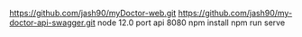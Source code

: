 https://github.com/jash90/myDoctor-web.git
https://github.com/jash90/my-doctor-api-swagger.git
node 12.0
port api 8080
npm install
npm run serve